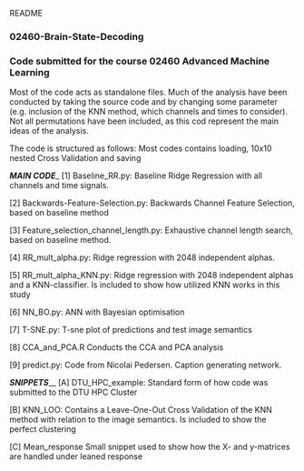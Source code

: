README

### 02460-Brain-State-Decoding ###
### Code submitted for the course 02460 Advanced Machine Learning ###


Most of the code acts as standalone files. Much of the analysis have been conducted by taking the source code and by changing some parameter (e.g. inclusion of the KNN method, which channels and times to consider). Not all permutations have been included, as this cod represent the main ideas of the analysis.

The code is structured as follows:
Most codes contains loading, 10x10 nested Cross Validation and saving

___MAIN CODE____
[1] Baseline_RR.py: 
Baseline Ridge Regression with all channels and time signals. 


[2] Backwards-Feature-Selection.py: 
Backwards Channel Feature Selection, based on baseline method


[3] Feature_selection_channel_length.py:
Exhaustive channel length search, based on baseline method.


[4] RR_mult_alpha.py:
Ridge regression with 2048 independent alphas.


[5] RR_mult_alpha_KNN.py:
Ridge regression with 2048 independent alphas and a KNN-classifier. Is included to show how utilized KNN works in this study


[6] NN_BO.py:
ANN with Bayesian optimisation


[7] T-SNE.py:
T-sne plot of predictions and test image semantics


[8] CCA_and_PCA.R
Conducts the CCA and PCA analysis

[9] predict.py:
Code from Nicolai Pedersen. Caption generating network. 



___SNIPPETS_____
[A] DTU_HPC_example:
Standard form of how code was submitted to the DTU HPC Cluster

[B] KNN_LOO:
Contains a Leave-One-Out Cross Validation of the KNN method with relation to the image semantics. Is included to show the perfect clustering

[C] Mean_response
Small snippet used to show how the X- and y-matrices are handled under leaned response

